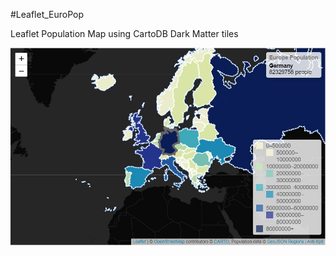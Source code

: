 #Leaflet_EuroPop

Leaflet Population Map using CartoDB Dark Matter tiles 

![Country Hover Example](https://raw.githubusercontent.com/simonemclaridge/Leaflet_EuroPop/master/Euro_Pop_Hover.JPG)
